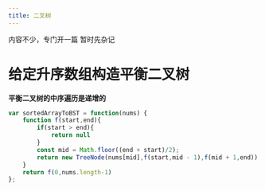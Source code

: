 ```yaml
---
title: 二叉树
---
```

内容不少，专门开一篇
暂时先杂记

# 给定升序数组构造平衡二叉树
**平衡二叉树的中序遍历是递增的**
```js
var sortedArrayToBST = function(nums) {
    function f(start,end){
        if(start > end){
            return null
        }
        const mid = Math.floor((end + start)/2);
        return new TreeNode(nums[mid],f(start,mid - 1),f(mid + 1,end))
    }
    return f(0,nums.length-1)
};
```
